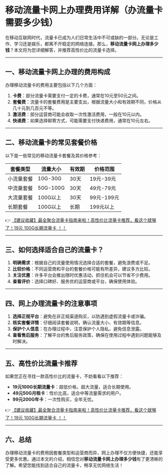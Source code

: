 # 移动流量卡网上办理费用详解（办流量卡需要多少钱）

在移动互联网时代，流量卡已成为人们日常生活中不可或缺的一部分。无论是工作、学习还是娱乐，都离不开稳定的网络连接。那么，**移动流量卡网上办理多少钱**？本文将为您详细解答，并推荐高性价比的流量卡选择。

---

## 一、移动流量卡网上办理的费用构成

办理移动流量卡的费用主要包括以下几个方面：

1. **卡费**：部分流量卡需要支付一定的卡费，通常在10元至50元之间。
2. **套餐费**：流量卡的套餐费用是主要支出，根据流量大小和有效期不同，价格从几十元到几百元不等。
3. **激活费**：部分运营商可能会收取一次性激活费用，一般在10元以内。
4. **快递费**：如果选择邮寄方式，可能需要支付快递费用，通常在10元左右。

---

## 二、移动流量卡的常见套餐价格

以下是一些常见的移动流量卡套餐及其价格参考：

| 套餐类型       | 流量大小 | 有效期 | 价格范围   |
|----------------|----------|--------|------------|
| 小流量套餐     | 10G-30G  | 30天   | 19元-39元  |
| 中流量套餐     | 50G-100G | 30天   | 49元-79元  |
| 大流量套餐     | 100G以上 | 30天   | 99元-199元 |
| 长期套餐       | 100G以上 | 长期   | 199元以上  |

👉 [【建议收藏】最全聚合流量卡指南来啦！高性价比流量卡推荐，看这个就够了！19元 100G长期流量卡 ！！](https://bit.ly/Liuliangka)

---

## 三、如何选择适合自己的流量卡？

1. **明确需求**：根据自己的流量使用情况选择合适的套餐，避免浪费或不足。
2. **比较价格**：不同运营商和平台的套餐价格可能有所差异，建议多方比较。
3. **关注优惠**：许多平台会推出限时优惠活动，抓住机会可以节省不少费用。
4. **查看评价**：选择口碑好、服务优的运营商或平台，确保使用体验。

---

## 四、网上办理流量卡的注意事项

1. **选择正规平台**：避免在非正规渠道购买，以防遇到虚假流量卡或诈骗。
2. **核实套餐详情**：仔细阅读套餐说明，确认流量大小、有效期等信息。
3. **保护个人信息**：在办理过程中，注意保护个人隐私，避免信息泄露。
4. **查看售后服务**：了解平台的售后服务政策，确保在使用过程中遇到问题能够及时解决。

---

## 五、高性价比流量卡推荐

如果您正在寻找一款高性价比的流量卡，不妨看看以下推荐：

- **19元100G长期流量卡**：超低价格，超大流量，适合长期使用。
- **49元50G月租卡**：性价比高，适合中等流量需求的用户。
- **99元200G年卡**：一次性购买，全年无忧。

👉 [【建议收藏】最全聚合流量卡指南来啦！高性价比流量卡推荐，看这个就够了！19元 100G长期流量卡 ！！](https://bit.ly/Liuliangka)

---

## 六、总结

办理移动流量卡的费用因套餐类型和运营商而异，网上办理不仅方便快捷，还能享受更多优惠。通过本文的介绍，相信您对**移动流量卡网上办理多少钱**有了更清晰的了解。希望您能找到适合自己的流量卡，畅享无忧网络生活！